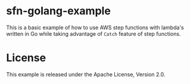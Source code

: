 # sfn-golang-example

This is a basic example of how to use AWS step functions with lambda's written in Go while taking advantage of `Catch` feature of step functions.

# License

This example is released under the Apache License, Version 2.0.